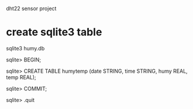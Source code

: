 dht22 sensor project

# create sqlite3 table

sqlite3 humy.db

sqlite> BEGIN;

sqlite> CREATE TABLE humytemp (date STRING, time STRING, humy REAL, temp REAL);

sqlite> COMMIT;

sqlite> .quit
